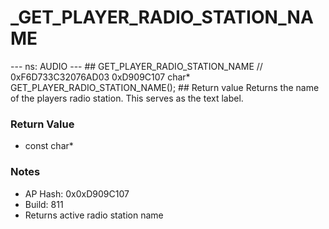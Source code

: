# _GET_PLAYER_RADIO_STATION_NAME

--- ns: AUDIO --- ## GET_PLAYER_RADIO_STATION_NAME  // 0xF6D733C32076AD03 0xD909C107 char* GET_PLAYER_RADIO_STATION_NAME();  ## Return value Returns the name of the players radio station. This serves as the text label.

### Return Value
* const char*

### Notes
* AP Hash: 0x0xD909C107
* Build: 811
* Returns active radio station name

